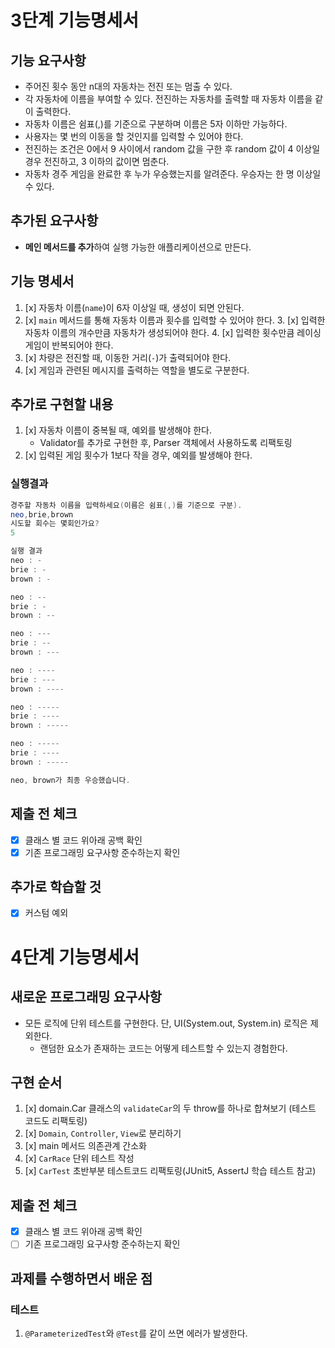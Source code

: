 # 3단계 기능명세서

## 기능 요구사항
- 주어진 횟수 동안 n대의 자동차는 전진 또는 멈출 수 있다.
- 각 자동차에 이름을 부여할 수 있다. 전진하는 자동차를 출력할 때 자동차 이름을 같이 출력한다.
- 자동차 이름은 쉼표(,)를 기준으로 구분하며 이름은 5자 이하만 가능하다.
- 사용자는 몇 번의 이동을 할 것인지를 입력할 수 있어야 한다.
- 전진하는 조건은 0에서 9 사이에서 random 값을 구한 후 random 값이 4 이상일 경우 전진하고, 3 이하의 값이면 멈춘다.
- 자동차 경주 게임을 완료한 후 누가 우승했는지를 알려준다. 우승자는 한 명 이상일 수 있다.

## 추가된 요구사항
- **메인 메서드를 추가**하여 실행 가능한 애플리케이션으로 만든다.

## 기능 명세서
1. [x] 자동차 이름(`name`)이 6자 이상일 때, 생성이 되면 안된다.
2. [x] `main` 메서드를 통해 자동차 이름과 횟수를 입력할 수 있어야 한다.
   3. [x] 입력한 자동차 이름의 개수만큼 자동차가 생성되어야 한다.
   4. [x] 입력한 횟수만큼 레이싱 게임이 반복되어야 한다.
5. [x] 차량은 전진할 때, 이동한 거리(`-`)가 출력되어야 한다.
6. [x] 게임과 관련된 메시지를 출력하는 역할을 별도로 구분한다.

## 추가로 구현할 내용
1. [x] 자동차 이름이 중복될 때, 예외를 발생해야 한다.
   - Validator를 추가로 구현한 후, Parser 객체에서 사용하도록 리팩토링
2. [x] 입력된 게임 횟수가 1보다 작을 경우, 예외를 발생해야 한다.

### 실행결과
```java
경주할 자동차 이름을 입력하세요(이름은 쉼표(,)를 기준으로 구분).
neo,brie,brown
시도할 회수는 몇회인가요?
5

실행 결과
neo : -
brie : -
brown : -

neo : --
brie : -
brown : --

neo : ---
brie : --
brown : ---

neo : ----
brie : ---
brown : ----

neo : -----
brie : ----
brown : -----

neo : -----
brie : ----
brown : -----

neo, brown가 최종 우승했습니다.
```

## 제출 전 체크
- [x] 클래스 별 코드 위아래 공백 확인
- [x] 기존 프로그래밍 요구사항 준수하는지 확인

## 추가로 학습할 것
- [x] 커스텀 예외


# 4단계 기능명세서

## 새로운 프로그래밍 요구사항
- 모든 로직에 단위 테스트를 구현한다. 단, UI(System.out, System.in) 로직은 제외한다.
  - 랜덤한 요소가 존재하는 코드는 어떻게 테스트할 수 있는지 경험한다.

## 구현 순서
1. [x] domain.Car 클래스의 `validateCar`의 두 throw를 하나로 합쳐보기 (테스트 코드도 리팩토링)
2. [x] `Domain`, `Controller`, `View`로 분리하기
3. [x] main 메서드 의존관계 간소화
4. [x] `CarRace` 단위 테스트 작성
5. [x] `CarTest` 초반부분 테스트코드 리팩토링(JUnit5, AssertJ 학습 테스트 참고)

## 제출 전 체크
- [x] 클래스 별 코드 위아래 공백 확인
- [ ] 기존 프로그래밍 요구사항 준수하는지 확인

## 과제를 수행하면서 배운 점
### 테스트
1. `@ParameterizedTest`와 `@Test`를 같이 쓰면 에러가 발생한다.

